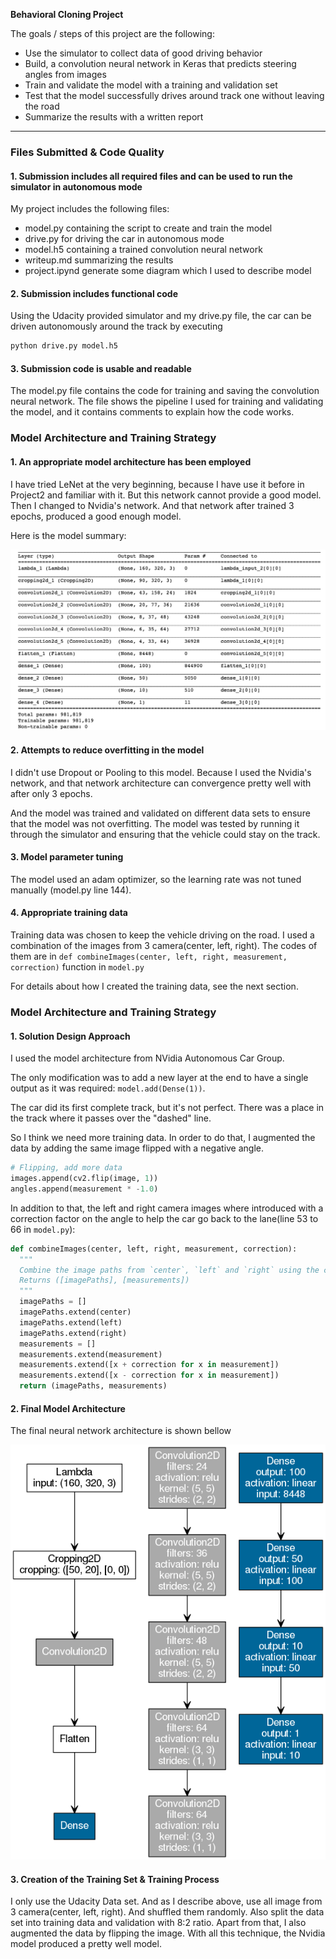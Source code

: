 **Behavioral Cloning Project**

The goals / steps of this project are the following:
* Use the simulator to collect data of good driving behavior
* Build, a convolution neural network in Keras that predicts steering angles from images
* Train and validate the model with a training and validation set
* Test that the model successfully drives around track one without leaving the road
* Summarize the results with a written report

[//]: # (Image References)

[image1]: ./examples/model_summary.png "Model Summary"
[image2]: ./examples/final_model.png "Final Model"

---

### Files Submitted & Code Quality

#### 1. Submission includes all required files and can be used to run the simulator in autonomous mode

My project includes the following files:
* model.py containing the script to create and train the model
* drive.py for driving the car in autonomous mode
* model.h5 containing a trained convolution neural network
* writeup.md summarizing the results
* project.ipynd generate some diagram which I used to describe model

#### 2. Submission includes functional code
Using the Udacity provided simulator and my drive.py file, the car can be driven autonomously around the track by executing

```sh
python drive.py model.h5
```

#### 3. Submission code is usable and readable

The model.py file contains the code for training and saving the convolution neural network. The file shows the pipeline I used for training and validating the model, and it contains comments to explain how the code works.

### Model Architecture and Training Strategy

#### 1. An appropriate model architecture has been employed

I have tried LeNet at the very beginning, because I have use it before in Project2 and familiar with it. But this network cannot provide a good model. Then I changed to Nvidia's network. And that network after trained 3 epochs, produced a good enough model.

Here is the model summary:

![Model Summary][image1]

#### 2. Attempts to reduce overfitting in the model

I didn't use Dropout or Pooling to this model. Because I used the Nvidia's network, and that network architecture can convergence pretty well with after only 3 epochs.  

And the model was trained and validated on different data sets to ensure that the model was not overfitting. The model was tested by running it through the simulator and ensuring that the vehicle could stay on the track.

#### 3. Model parameter tuning

The model used an adam optimizer, so the learning rate was not tuned manually (model.py line 144).

#### 4. Appropriate training data

Training data was chosen to keep the vehicle driving on the road. I used a combination of the images from 3 camera(center, left, right). The codes of them are in `def combineImages(center, left, right, measurement, correction)` function in `model.py`

For details about how I created the training data, see the next section.

### Model Architecture and Training Strategy

#### 1. Solution Design Approach

I used the model architecture from NVidia Autonomous Car Group.

The only modification was to add a new layer at the end to have a single output as it was required: `model.add(Dense(1))`.

The car did its first complete track, but it's not perfect. There was a place in the track where it passes over the "dashed" line.

So I think we need more training data. In order to do that, I augmented the data by adding the same image flipped with a negative angle.

``` python
# Flipping, add more data
images.append(cv2.flip(image, 1))
angles.append(measurement * -1.0)
```

In addition to that, the left and right camera images where introduced with a correction factor on the angle to help the car go back to the lane(line 53 to 66 in `model.py`):

``` python
def combineImages(center, left, right, measurement, correction):
  """
  Combine the image paths from `center`, `left` and `right` using the correction factor `correction`
  Returns ([imagePaths], [measurements])
  """
  imagePaths = []
  imagePaths.extend(center)
  imagePaths.extend(left)
  imagePaths.extend(right)
  measurements = []
  measurements.extend(measurement)
  measurements.extend([x + correction for x in measurement])
  measurements.extend([x - correction for x in measurement])
  return (imagePaths, measurements)
```

#### 2. Final Model Architecture

The final neural network architecture is shown bellow

![Final Model][image2]

#### 3. Creation of the Training Set & Training Process

I only use the Udacity Data set.
And as I describe above, use all image from 3 camera(center, left, right).
And shuffled them randomly.
Also split the data set into training data and validation with 8:2 ratio.
Apart from that, I also augmented the data by flipping the image.
With all this technique, the Nvidia model produced a pretty well model.
